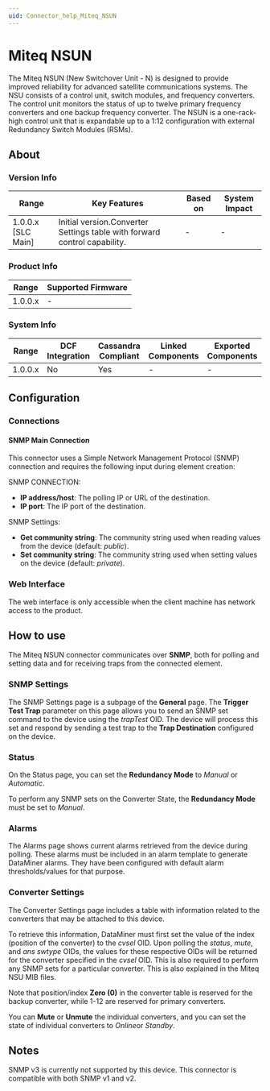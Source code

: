 ```yaml
---
uid: Connector_help_Miteq_NSUN
---
```


# Miteq NSUN

The Miteq NSUN (New Switchover Unit - N) is designed to provide improved reliability for advanced satellite communications systems. The NSU consists of a control unit, switch modules, and frequency converters. The control unit monitors the status of up to twelve primary frequency converters and one backup frequency converter. The NSUN is a one-rack-high control unit that is expandable up to a 1:12 configuration with external Redundancy Switch Modules (RSMs).

## About

### Version Info

| **Range**            | **Key Features**                                                          | **Based on** | **System Impact** |
|----------------------|---------------------------------------------------------------------------|--------------|-------------------|
| 1.0.0.x \[SLC Main\] | Initial version.Converter Settings table with forward control capability. | \-           | \-                |

### Product Info

| **Range** | **Supported Firmware** |
|-----------|------------------------|
| 1.0.0.x   | \-                     |

### System Info

| **Range** | **DCF Integration** | **Cassandra Compliant** | **Linked Components** | **Exported Components** |
|-----------|---------------------|-------------------------|-----------------------|-------------------------|
| 1.0.0.x   | No                  | Yes                     | \-                    | \-                      |

## Configuration

### Connections

#### SNMP Main Connection

This connector uses a Simple Network Management Protocol (SNMP) connection and requires the following input during element creation:

SNMP CONNECTION:

- **IP address/host**: The polling IP or URL of the destination.
- **IP port**: The IP port of the destination.

SNMP Settings:

- **Get community string**: The community string used when reading values from the device (default: *public*).
- **Set community string**: The community string used when setting values on the device (default: *private*).

### Web Interface

The web interface is only accessible when the client machine has network access to the product.

## How to use

The Miteq NSUN connector communicates over **SNMP**, both for polling and setting data and for receiving traps from the connected element.

### SNMP Settings

The SNMP Settings page is a subpage of the **General** page. The **Trigger Test Trap** parameter on this page allows you to send an SNMP set command to the device using the *trapTest* OID. The device will process this set and respond by sending a test trap to the **Trap Destination** configured on the device.

### Status

On the Status page, you can set the **Redundancy Mode** to *Manual* or *Automatic*.

To perform any SNMP sets on the Converter State, the **Redundancy Mode** must be set to *Manual*.

### Alarms

The Alarms page shows current alarms retrieved from the device during polling. These alarms must be included in an alarm template to generate DataMiner alarms. They have been configured with default alarm thresholds/values for that purpose.

### Converter Settings

The Converter Settings page includes a table with information related to the converters that may be attached to this device.

To retrieve this information, DataMiner must first set the value of the index (position of the converter) to the *cvsel* OID. Upon polling the *status*, *mute*, and *ans swtype* OIDs, the values for these respective OIDs will be returned for the converter specified in the *cvsel* OID. This is also required to perform any SNMP sets for a particular converter. This is also explained in the Miteq NSU MIB files.

Note that position/index **Zero (0)** in the converter table is reserved for the backup converter, while 1-12 are reserved for primary converters.

You can **Mute** or **Unmute** the individual converters, and you can set the state of individual converters to *Online*or *Standby*.

## Notes

SNMP v3 is currently not supported by this device. This connector is compatible with both SNMP v1 and v2.
